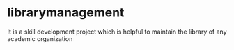 # librarymanagement
It is a skill development project which is helpful to maintain the library of any academic organization
